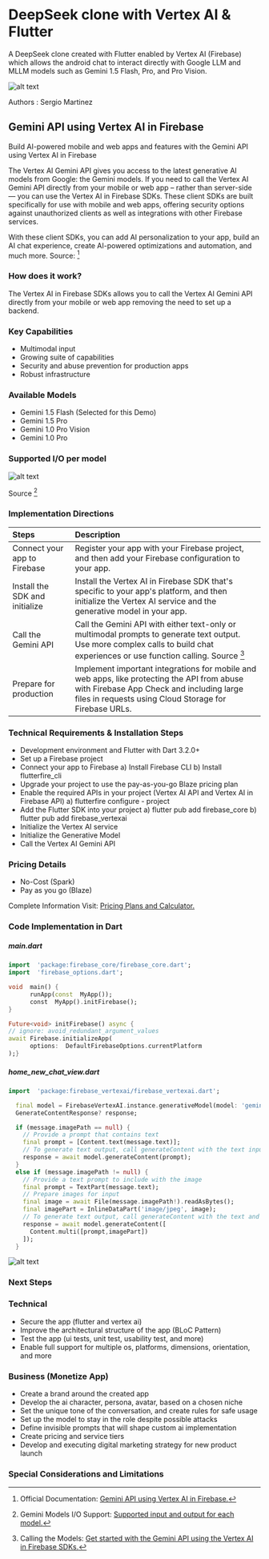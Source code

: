 # DeepSeek clone with Vertex AI & Flutter

A DeepSeek clone created with Flutter enabled by Vertex AI  (Firebase) which allows the android chat to interact directly with Google LLM and MLLM models such as Gemini 1.5 Flash, Pro, and Pro Vision.

![alt text](https://github.com/SergioAMG/FlutterApp/blob/main/assets/images/flutter_app_2.jpg?raw=true)

Authors
:  Sergio Martinez

## Gemini API using Vertex AI in Firebase

Build AI-powered mobile and web apps and features with the  Gemini API  using  Vertex AI in Firebase

The  Vertex AI  Gemini API  gives you access to the latest generative AI models from Google: the Gemini models. If you need to call the  Vertex AI  Gemini API  directly from your mobile or web app – rather than server-side — you can use the  Vertex AI in Firebase SDKs. These client SDKs are built specifically for use with mobile and web apps, offering security options against unauthorized clients as well as integrations with other Firebase services.

With these client SDKs, you can add AI personalization to your app, build an AI chat experience, create AI-powered optimizations and automation, and much more. Source: [^1]

### How does it work?

The Vertex AI in Firebase SDKs allows you to call the Vertex AI Gemini API directly from your mobile or web app removing the need to set up a backend.

### Key Capabilities
- Multimodal input
- Growing suite of capabilities
- Security and abuse prevention for production apps
- Robust infrastructure

### Available Models
- Gemini 1.5 Flash (Selected for this Demo)
- Gemini 1.5 Pro
- Gemini 1.0 Pro Vision
- Gemini 1.0 Pro

### Supported I/O per model

![alt text](https://github.com/SergioAMG/FlutterApp/blob/main/assets/images/Supported%20IO%20per%20Gemini%20Model.png?raw=true)

Source [^2]

### Implementation Directions

| Steps | Description      |
|:---------| :-------------|
| Connect your app to Firebase | Register your app with your Firebase project, and then add your Firebase configuration to your app. |
| Install the SDK and initialize | Install the Vertex AI in Firebase SDK that's specific to your app's platform, and then initialize the Vertex AI service and the generative model in your app.  |
| Call the Gemini API | Call the Gemini API with either text-only or multimodal prompts to generate text output. Use more complex calls to build chat experiences or use function calling. Source [^3]|
| Prepare for production | Implement important integrations for mobile and web apps, like protecting the API from abuse with Firebase App Check and including large files in requests using Cloud Storage for Firebase URLs. |

### Technical Requirements & Installation Steps

- Development environment and Flutter with Dart 3.2.0+
- Set up a Firebase project
- Connect your app to Firebase
a) Install Firebase CLI
b) Install flutterfire_cli
- Upgrade your project to use the pay-as-you-go Blaze pricing plan
- Enable the required APIs in your project (Vertex AI API and Vertex AI in Firebase API)
a) flutterfire configure - project
- Add the Flutter SDK into your project
a) flutter pub add firebase_core
b) flutter pub add firebase_vertexai
- Initialize the Vertex AI service
- Initialize the Generative Model
- Call the Vertex AI Gemini API

### Pricing Details
- No-Cost (Spark)
- Pay as you go (Blaze)

Complete Information Visit: [Pricing Plans and Calculator.](https://firebase.google.com/pricing)

### Code Implementation in Dart

##### main.dart
```dart
import  'package:firebase_core/firebase_core.dart';
import  'firebase_options.dart';
```
```dart
void  main() {
      runApp(const  MyApp());
      const  MyApp().initFirebase();
}
```
```dart
Future<void> initFirebase() async {
// ignore: avoid_redundant_argument_values
await Firebase.initializeApp(
      options:  DefaultFirebaseOptions.currentPlatform
);}
```

##### home_new_chat_view.dart
```dart
import  'package:firebase_vertexai/firebase_vertexai.dart';
```
```dart
  final model = FirebaseVertexAI.instance.generativeModel(model: 'gemini-1.5-flash');
  GenerateContentResponse? response;

  if (message.imagePath == null) {
    // Provide a prompt that contains text
    final prompt = [Content.text(message.text)];
    // To generate text output, call generateContent with the text input
    response = await model.generateContent(prompt);
  }
  else if (message.imagePath != null) {
    // Provide a text prompt to include with the image
    final prompt = TextPart(message.text);
    // Prepare images for input
    final image = await File(message.imagePath!).readAsBytes();
    final imagePart = InlineDataPart('image/jpeg', image);
    // To generate text output, call generateContent with the text and image
    response = await model.generateContent([
      Content.multi([prompt,imagePart])
    ]);
  }

```
![alt text](https://github.com/SergioAMG/FlutterApp/blob/main/assets/images/flutter_app.jpg?raw=true)

### Next Steps
### Technical

- Secure the app (flutter and vertex ai)
- Improve the architectural structure of the app (BLoC Pattern)
- Test the app (ui tests, unit test, usability test, and more)
- Enable full support for multiple os, platforms, dimensions, orientation, and more 

### Business (Monetize App)
- Create a brand around the created app
- Develop the ai character, persona, avatar, based on a chosen niche
- Set the unique tone of the conversation, and create rules for safe usage
- Set up the model to stay in the role despite possible attacks
- Define invisible prompts that will shape custom ai implementation
- Create pricing and service tiers
- Develop and executing digital marketing strategy for new product launch

### Special Considerations and Limitations


[^1]: Official Documentation: [Gemini API using Vertex AI in Firebase.](https://firebase.google.com/docs/vertex-ai)
[^2]: Gemini Models I/O Support: [Supported input and output for each model.](https://firebase.google.com/docs/vertex-ai/gemini-models#input-output-comparison)
[^3]: Calling the Models: [Get started with the Gemini API using the Vertex AI in Firebase SDKs.](https://firebase.google.com/docs/vertex-ai/gemini-models#input-output-comparison)


<!--stackedit_data:
eyJoaXN0b3J5IjpbLTcyNDIyNzQ0NSwxNDQ5NTEyMzc2LC0xMD
c1OTkxMDgsLTE3MzA0MzU0ODQsLTE4MTUwMzQ2MiwxMjUxNDgz
MTMsMTQxODk3NDc0NiwxMzI0Nzg5MTIwLDE4MzA4NTI2ODIsMT
kxMTgxNzY0NSwtMTMwOTEwODYyMiwtMTI2NTM0ODM2NiwxNzI4
MzAxNDg2LC0yNjc1ODQxMTMsLTEyMTg5NjIxMjksNjMzOTI0Nj
IwXX0=
-->